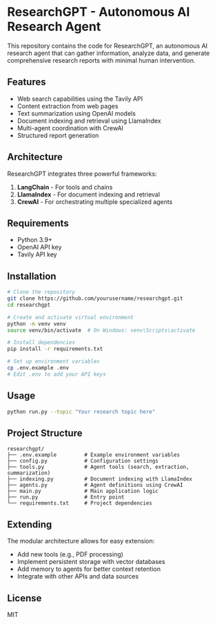 # ResearchGPT - Autonomous AI Research Agent

This repository contains the code for ResearchGPT, an autonomous AI research agent that can gather information, analyze data, and generate comprehensive research reports with minimal human intervention.

## Features

- Web search capabilities using the Tavily API
- Content extraction from web pages
- Text summarization using OpenAI models
- Document indexing and retrieval using LlamaIndex
- Multi-agent coordination with CrewAI
- Structured report generation

## Architecture

ResearchGPT integrates three powerful frameworks:
1. **LangChain** - For tools and chains
2. **LlamaIndex** - For document indexing and retrieval
3. **CrewAI** - For orchestrating multiple specialized agents

## Requirements

- Python 3.9+
- OpenAI API key
- Tavily API key

## Installation

```bash
# Clone the repository
git clone https://github.com/yourusername/researchgpt.git
cd researchgpt

# Create and activate virtual environment
python -m venv venv
source venv/bin/activate  # On Windows: venv\Scripts\activate

# Install dependencies
pip install -r requirements.txt

# Set up environment variables
cp .env.example .env
# Edit .env to add your API keys
```

## Usage

```bash
python run.py --topic "Your research topic here"
```

## Project Structure

```
researchgpt/
├── .env.example         # Example environment variables
├── config.py            # Configuration settings
├── tools.py             # Agent tools (search, extraction, summarization)
├── indexing.py          # Document indexing with LlamaIndex
├── agents.py            # Agent definitions using CrewAI
├── main.py              # Main application logic
├── run.py               # Entry point
└── requirements.txt     # Project dependencies
```

## Extending

The modular architecture allows for easy extension:
- Add new tools (e.g., PDF processing)
- Implement persistent storage with vector databases
- Add memory to agents for better context retention
- Integrate with other APIs and data sources

## License

MIT
